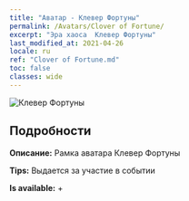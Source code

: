 ```yaml
---
title: "Аватар - Клевер Фортуны"
permalink: /Avatars/Clover of Fortune/
excerpt: "Эра хаоса  Клевер Фортуны"
last_modified_at: 2021-04-26
locale: ru
ref: "Clover of Fortune.md"
toc: false
classes: wide
---
```

 ![Клевер Фортуны](/images/a/avatarFrame_96.png)

## Подробности

 **Описание:** Рамка аватара Клевер Фортуны 

 **Tips:** Выдается за участие в событии 

 **Is available:**  + 

